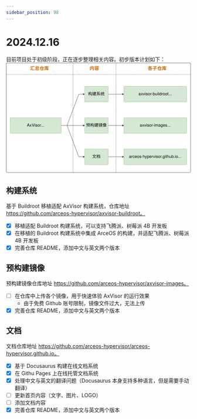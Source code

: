```yaml
---
sidebar_position: 98
---
```


# 2024.12.16

目前项目处于初级阶段，正在逐步整理相关内容。初步版本计划如下：
![roadmap_20241226](./images/roadmap_20241226.svg)

## 构建系统

基于 Buildroot 移植适配 AxVisor 构建系统，仓库地址 https://github.com/arceos-hypervisor/axvisor-buildroot。

- [x] 移植适配 Buildroot 构建系统，可以支持飞腾派、树莓派 4B 开发板
- [x] 在移植的 Buildroot 构建系统中集成 ArceOS 的构建，并适配飞腾派、树莓派 4B 开发板
- [x] 完善仓库 README，添加中文与英文两个版本

## 预构建镜像

预构建镜像仓库地址 https://github.com/arceos-hypervisor/axvisor-images。

- [ ] 在仓库中上传各个镜像，用于快速体验 AxVisor 的运行效果
    - 由于免费 Github 账号限制，镜像文件过大，无法上传
- [x] 完善仓库 README，添加中文与英文两个版本

## 文档

文档仓库地址 https://github.com/arceos-hypervisor/arceos-hypervisor.github.io。

- [x] 基于 Docusaurus 构建在线文档系统
- [x] 在 Githu Pages 上在线托管文档系统
- [x] 处理中文与英文的翻译问题（Docusaurus 本身支持多种语言，但是需要手动翻译）
- [ ] 更新首页内容（文字、图片、LOGO）
- [ ] 添加文档内容
- [x] 完善仓库 README，添加中文与英文两个版本
